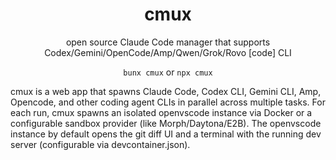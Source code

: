 <h1 align="center">cmux</h1>
<p align="center">open source Claude Code manager that supports Codex/Gemini/OpenCode/Amp/Qwen/Grok/Rovo [code] CLI</p>

<p align="center"><code>bunx cmux</code> or <code>npx cmux</code></p>

cmux is a web app that spawns Claude Code, Codex CLI, Gemini CLI, Amp, Opencode, and other coding agent CLIs in parallel across multiple tasks. For each run, cmux spawns an isolated openvscode instance via Docker or a configurable sandbox provider (like Morph/Daytona/E2B). The openvscode instance by default opens the git diff UI and a terminal with the running dev server (configurable via devcontainer.json).
